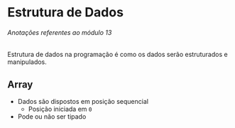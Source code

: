 # Estrutura de Dados

###### Anotações referentes ao módulo 13

Estrutura de dados na programação é como os dados serão estruturados e manipulados.

## Array

- Dados são dispostos em posição sequencial
  - Posição iniciada em `0`
- Pode ou não ser tipado